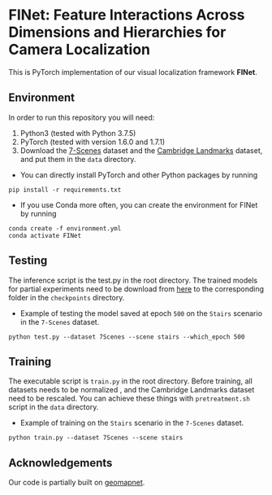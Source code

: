 # FINet: Feature Interactions Across Dimensions and Hierarchies for Camera Localization

This is PyTorch implementation of our visual localization framework **FINet**.

## Environment

In order to run this repository you will need:

1. Python3 (tested with Python 3.7.5)
2. PyTorch (tested with version 1.6.0 and 1.7.1)
3. Download the [7-Scenes](https://www.microsoft.com/en-us/research/project/rgb-d-dataset-7-scenes/) dataset and the [Cambridge Landmarks](http://mi.eng.cam.ac.uk/projects/relocalisation/#dataset) dataset, and put them in the `data` directory.

* You can directly install PyTorch and other Python packages by running 

```
pip install -r requirements.txt
```

* If you use Conda more often, you can create the environment for FINet by running 

```
conda create -f environment.yml
conda activate FINet
```

## Testing

The inference script is the test.py in the root directory. The trained models for partial experiments need to be download from [here](https://drive.google.com/drive/folders/1XDAc2dB9tWunlX9cONllmRSOS1GKL2yp?usp=sharing) to the corresponding folder in the `checkpoints` directory. 

- Example of testing the model saved at epoch `500` on the `Stairs` scenario in the `7-Scenes` dataset.

```
python test.py --dataset 7Scenes --scene stairs --which_epoch 500
```

## Training

The executable script is `train.py` in the root directory. Before training, all datasets needs to be normalized , and the Cambridge Landmarks dataset need to be rescaled. You can achieve these things with `pretreatment.sh` script in the `data` directory.

* Example of training on the `Stairs` scenario in the `7-Scenes` dataset.

```
python train.py --dataset 7Scenes --scene stairs
```

## Acknowledgements

Our code is partially built on [geomapnet](https://github.com/NVlabs/geomapnet).

